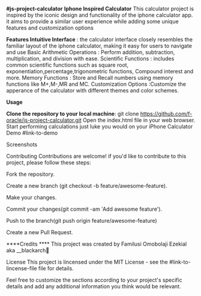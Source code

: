 ****#js-project-calculator****
****Iphone Inspired Calculator**** This calculator project is inspired by the iconic design and functionality of the iphone calculator app. it aims to provide a similar user experience while adding some unique features and customization options

**Features Intuitive Interface** : the calculator interface closely resembles the familiar layout of the iphone calculator, making it easy for users to navigate and use Basic Arithmetic Operations : Perform addition, subtraction, multiplication, and division with ease. Scientific Functions : includes common scientific functions such as square root, exponentiation,percentage,trigonometric functions, Compound interest and more. Memory Functions : Store and Recall numbers using memory functions like M+,M-,MR and MC. Customization Options :Customize the apperance of the calculator with different themes and color schemes.

**Usage**

**Clone the repository to your local machine**: git clone https://github.com/f-oracle/js-project-calculator.git
Open the index.html file in your web browser.
Start performing calculations just luke you would on your iPhone Calculator
Demo #link-to-demo

Screenshots

Contributing Contributions are welcome! if you'd like to contribute to this project, please follow these steps:

Fork the repository.

Create a new branch (git checkout -b feature/awesome-feature).

Make your changes.

Commit your changes(git commit -am 'Add awesome feature').

Push to the branch(git push origin feature/awesome-feature)

Create a new Pull Request.

****Credits **** This project was created by Familusi Omobolaji Ezekial aka __blackarch🦅

License This project is lincensed under the MIT License - see the #link-to-lincense-file file for details.

Feel free to customize the sections according to your project's specific details and add any additional information you think would be relevant.
